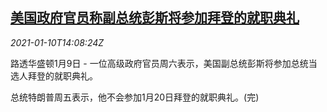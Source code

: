 <!--1610288598000-->
[美国政府官员称副总统彭斯将参加拜登的就职典礼](https://cn.reuters.com/article/us-pence-biden-inauguration-0110-idCNKBS29F0DM)
------

<div><i>2021-01-10T14:08:24Z</i></div><p>路透华盛顿1月9日 - 一位高级政府官员周六表示，美国副总统彭斯将参加总统当选人拜登的就职典礼。</p><p>总统特朗普周五表示，他不会参加1月20日拜登的就职典礼。(完)</p>
